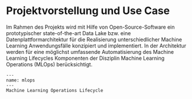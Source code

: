 # Projektvorstellung und Use Case

Im Rahmen des Projekts wird mit Hilfe von Open-Source-Software ein prototypischer state-of-the-art Data Lake bzw. eine
Datenplattformarchitektur für die Realisierung unterschiedlicher Machine Learning Anwendungsfälle konzipiert und
implementiert. In der Architektur werden für eine möglichst umfassende Automatisierung des Machine Learning Lifecycles
Komponenten der Disziplin Machine Learning Operations (MLOps) berücksichtigt.

```{figure} mlops.png
---
name: mlops
---
Machine Learning Operations Lifecycle
```
